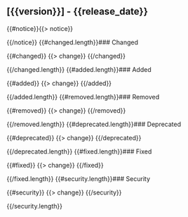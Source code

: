 ## [{{version}}] - {{release_date}}

{{#notice}}{{> notice}}

{{/notice}}
{{#changed.length}}### Changed

{{#changed}}
{{> change}}
{{/changed}}

{{/changed.length}}
{{#added.length}}### Added

{{#added}}
{{> change}}
{{/added}}

{{/added.length}}
{{#removed.length}}### Removed

{{#removed}}
{{> change}}
{{/removed}}

{{/removed.length}}
{{#deprecated.length}}### Deprecated

{{#deprecated}}
{{> change}}
{{/deprecated}}

{{/deprecated.length}}
{{#fixed.length}}### Fixed

{{#fixed}}
{{> change}}
{{/fixed}}

{{/fixed.length}}
{{#security.length}}### Security

{{#security}}
{{> change}}
{{/security}}

{{/security.length}}
